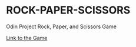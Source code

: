 ﻿# ROCK-PAPER-SCISSORS
Odin Project Rock, Paper, and Scissors Game

[Link to the Game ](https://rock-paper-scissors-mng.netlify.app/)
